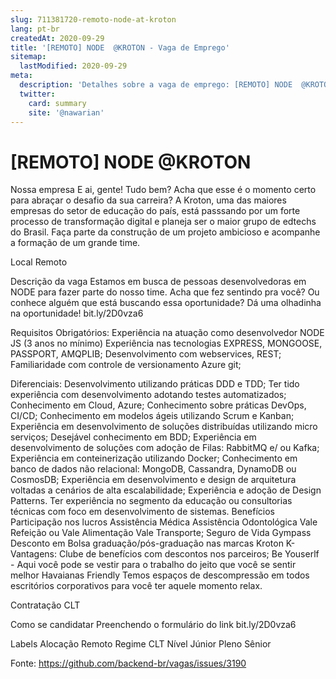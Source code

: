 ```yaml
---
slug: 711381720-remoto-node-at-kroton
lang: pt-br
createdAt: 2020-09-29
title: '[REMOTO] NODE  @KROTON - Vaga de Emprego'
sitemap:
  lastModified: 2020-09-29
meta:
  description: 'Detalhes sobre a vaga de emprego: [REMOTO] NODE  @KROTON'
  twitter:
    card: summary
    site: '@nawarian'
---
```


# [REMOTO] NODE  @KROTON

Nossa empresa
E ai, gente! Tudo bem?
Acha que esse é o momento certo para abraçar o desafio da sua carreira?
A Kroton, uma das maiores empresas do setor de educação do país, está passsando por um forte processo de transformação digital e planeja ser o maior grupo de edtechs do Brasil. Faça parte da construção de um projeto ambicioso e acompanhe a formação de um grande time.

Local
Remoto

Descrição da vaga
Estamos em busca de pessoas desenvolvedoras em NODE para fazer parte do nosso time. Acha que fez sentindo pra você? Ou conhece alguém que está buscando essa oportunidade?
Dá uma olhadinha na oportunidade!
bit.ly/2D0vza6

Requisitos
Obrigatórios:
Experiência na atuação como desenvolvedor NODE JS (3 anos no mínimo)
Experiência nas tecnologias EXPRESS, MONGOOSE, PASSPORT, AMQPLIB;
Desenvolvimento com webservices, REST;
Familiaridade com controle de versionamento Azure git;

Diferenciais:
Desenvolvimento utilizando práticas DDD e TDD;
Ter tido experiência com desenvolvimento adotando testes automatizados;
Conhecimento em Cloud, Azure;
Conhecimento sobre práticas DevOps, CI/CD;
Conhecimento em modelos ágeis utilizando Scrum e Kanban;
Experiência em desenvolvimento de soluções distribuídas utilizando micro serviços;
Desejável conhecimento em BDD;
Experiência em desenvolvimento de soluções com adoção de Filas: RabbitMQ e/ ou Kafka;
Experiência em conteinerização utilizando Docker;
Conhecimento em banco de dados não relacional: MongoDB, Cassandra, DynamoDB ou CosmosDB;
Experiência em desenvolvimento e design de arquitetura voltadas a cenários de alta escalabilidade;
Experiência e adoção de Design Patterns.
Ter experiência no segmento da educação ou consultorias técnicas com foco em desenvolvimento de sistemas.
Benefícios
Participação nos lucros
Assistência Médica
Assistência Odontológica
Vale Refeição ou Vale Alimentação
Vale Transporte;
Seguro de Vida
Gympass
Desconto em Bolsa graduação/pós-graduação nas marcas Kroton
K-Vantagens: Clube de benefícios com descontos nos parceiros;
Be Youserlf - Aqui você pode se vestir para o trabalho do jeito que você se sentir melhor
Havaianas Friendly
Temos espaços de descompressão em todos escritórios corporativos para você ter aquele momento relax.

Contratação
CLT

Como se candidatar
Preenchendo o formulário do link bit.ly/2D0vza6

Labels
Alocação
Remoto
Regime
CLT
Nível
Júnior
Pleno
Sênior


Fonte: https://github.com/backend-br/vagas/issues/3190